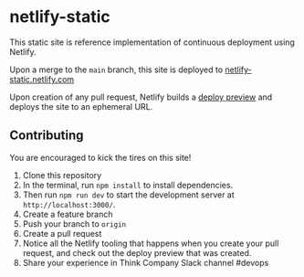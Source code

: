 # netlify-static

This static site is reference implementation of continuous deployment using Netlify.

Upon a merge to the `main` branch, this site is deployed to [netlify-static.netlify.com](https://netlify-static.netlify.com/)

Upon creation of any pull request, Netlify builds a [deploy preview](https://www.netlify.com/blog/2016/07/20/introducing-deploy-previews-in-netlify/) and deploys the site to an ephemeral URL.

## Contributing

You are encouraged to kick the tires on this site!

1. Clone this repository
2. In the terminal, run `npm install` to install dependencies.
3. Then run `npm run dev` to start the development server at `http://localhost:3000/`.
4. Create a feature branch
5. Push your branch to `origin`
6. Create a pull request
7. Notice all the Netlify tooling that happens when you create your pull request, and check out the deploy preview that was created.
8. Share your experience in Think Company Slack channel #devops
